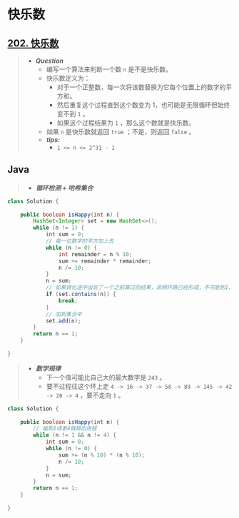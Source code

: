 # 快乐数

## [202. 快乐数](https://leetcode.cn/problems/happy-number/)

> - ***Question***
>   - 编写一个算法来判断一个数 `n` 是不是快乐数。
>   - 快乐数定义为：
>     - 对于一个正整数，每一次将该数替换为它每个位置上的数字的平方和。
>     - 然后重复这个过程直到这个数变为 1，也可能是无限循环但始终变不到 `1` 。
>     - 如果这个过程结果为 `1` ，那么这个数就是快乐数。
>   - 如果 `n` 是快乐数就返回 `true` ；不是，则返回 `false` 。
>   - ***tips:***
>     - `1 <= n <= 2^31 - 1`

## Java

> - ***循环检测 + 哈希集合***

```java
class Solution {
    
    public boolean isHappy(int n) {
        HashSet<Integer> set = new HashSet<>();
        while (n != 1) {
            int sum = 0;
            // 每一位数字的平方加上去
            while (n != 0) {
                int remainder = n % 10;
                sum += remainder * remainder;
                n /= 10;
            }
            n = sum;
            // 如果转化途中出现了一个之前算过的结果，说明环路已经形成，不可能到1，直接退出
            if (set.contains(n)) {
                break;
            }
            // 加到集合中
            set.add(n);
        }
        return n == 1;
    }
    
}
```

> - ***数学规律***
>   - 下一个值可能比自己大的最大数字是 `243` 。
>   - 要不过程往这个环上走 `4 -> 16 -> 37 -> 58 -> 89 -> 145 -> 42 -> 20 -> 4` ，要不走向 `1` 。

```java
class Solution {
    
    public boolean isHappy(int n) {
        // 碰到1或者4就跳出进程
        while (n != 1 && n != 4) {
            int sum = 0;
            while (n != 0) {
                sum += (n % 10) * (n % 10);
                n /= 10;
            }
            n = sum;
        }
        return n == 1;
    }
    
}
```
